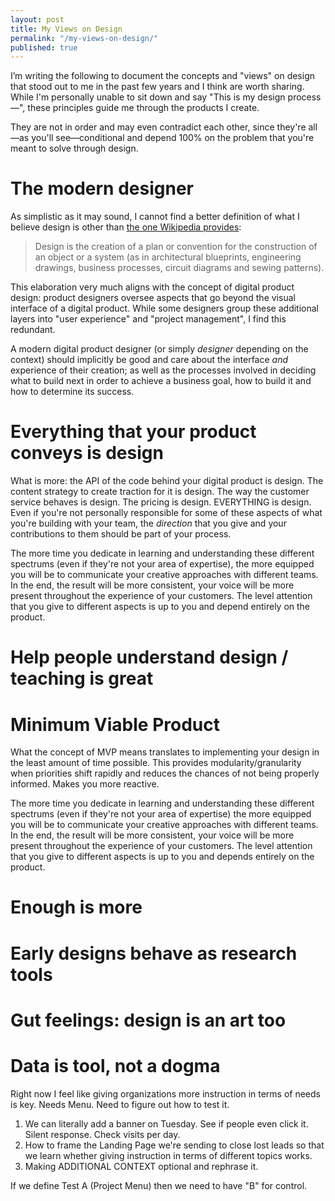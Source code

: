 ```yaml
---
layout: post
title: My Views on Design
permalink: "/my-views-on-design/"
published: true
---
```


I’m writing the following to document the concepts and "views" on design that stood out to me in the past few years and I think are worth sharing. While I'm personally unable to sit down and say "This is my design process—", these principles guide me through the products I create.

They are not in order and may even contradict each other, since they're all—as you'll see—conditional and depend 100% on the problem that you're meant to solve through design.

# The modern designer
As simplistic as it may sound, I cannot find a better definition of what I believe design is other than [the one Wikipedia provides](https://en.wikipedia.org/wiki/Design):

>Design is the creation of a plan or convention for the construction of an object or a system (as in architectural blueprints, engineering drawings, business processes, circuit diagrams and sewing patterns).

This elaboration very much aligns with the concept of digital product design: product designers oversee aspects that go beyond the visual interface of a digital product. While some designers group these additional layers into "user experience" and "project management", I find this redundant. 

A modern digital product designer (or simply _designer_ depending on the context) should implicitly be good and care about the interface _and_ experience of their creation; as well as the processes involved in deciding what to build next in order to achieve a business goal, how to build it and how to determine its success.

# Everything that your product conveys is design
What is more: the API of the code behind your digital product is design. The content strategy to create traction for it is design. The way the customer service behaves is design. The pricing is design. EVERYTHING is design. Even if you're not personally responsible for some of these aspects of what you're building with your team, the _direction_ that you give and your contributions to them should be part of your process. 

The more time you dedicate in learning and understanding these different spectrums (even if they're not your area of expertise), the more equipped you will be to communicate your creative approaches with different teams. In the end, the result will be more consistent, your voice will be more present throughout the experience of your customers. The level attention that you give to different aspects is up to you and depend entirely on the product.

# Help people understand design / teaching is great

# Minimum Viable Product
What the concept of MVP means translates to implementing your design in the least amount of time possible. This provides modularity/granularity when priorities shift rapidly and reduces the chances of not being properly informed. Makes you more reactive.

The more time you dedicate in learning and understanding these different spectrums (even if they're not your area of expertise) the more equipped you will be to communicate your creative approaches with different teams. In the end, the result will be more consistent, your voice will be more present throughout the experience of your customers. The level attention that you give to different aspects is up to you and depends entirely on the product.

# Enough is more

# Early designs behave as research tools

# Gut feelings: design is an art too

# Data is tool, not a dogma

Right now I feel like giving organizations more instruction in terms of needs is key. Needs Menu. Need to figure out how to test it.

1. We can literally add a banner on Tuesday. See if people even click it. Silent response. Check visits per day.
2. How to frame the Landing Page we're sending to close lost leads so that we learn whether giving instruction in terms of different topics works.
3. Making ADDITIONAL CONTEXT optional and rephrase it.

If we define Test A (Project Menu) then we need to have "B" for control.

